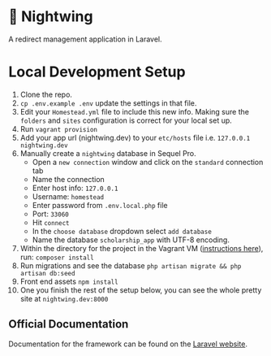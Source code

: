 # 🌚 Nightwing
A redirect management application in Laravel.


# Local Development Setup 

1. Clone the repo.
2. `cp .env.example .env` update the settings in that file. 
3. Edit your `Homestead.yml` file to include this new info. Making sure the `folders` and `sites` configuration is correct for your local set up. 
4. Run `vagrant provision` 
4. Add your app url (nightwing.dev) to your `etc/hosts` file i.e. `127.0.0.1 nightwing.dev`
5. Manually create a `nightwing` database in Sequel Pro.
    - Open a `new connection` window and click on the `standard` connection tab
    - Name the connection 
    - Enter host info: `127.0.0.1`
    - Username: `homestead` 
    - Enter password from `.env.local.php` file
    - Port: `33060`
    - Hit `connect`
    - In the `choose database` dropdown select `add database`
    - Name the database `scholarship_app` with UTF-8 encoding.
6. Within the directory for the project in the Vagrant VM ([instructions here](https://github.com/DoSomething/ds-homestead#ssh-into-virtual-machine)), run:
    `composer install`
7. Run migrations and see the database
  `php artisan migrate && php artisan db:seed`
8. Front end assets
    `npm install`
8. One you finish the rest of the setup below, you can see the whole pretty site at `nightwing.dev:8000`


## Official Documentation

Documentation for the framework can be found on the [Laravel website](http://laravel.com/docs).
